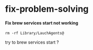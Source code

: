 # fix-problem-solving

#### Fix brew services start not working 

```
rm -rf Library/LauchAgents@
```

try to brew services start ?
